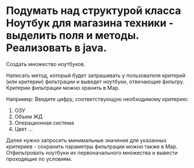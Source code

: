 # Подумать над структурой класса Ноутбук для магазина техники - выделить поля и методы. Реализовать в java.

Создать множество ноутбуков.

Написать метод, который будет запрашивать у пользователя критерий (или критерии) фильтрации и выведет ноутбуки, отвечающие фильтру. Критерии фильтрации можно хранить в Map.


Например:
Введите цифру, соответствующую необходимому критерию:

1. ОЗУ
2. Объем ЖД
3. Операционная система
4. Цвет …

Далее нужно запросить минимальные значения для указанных критериев - сохранить параметры фильтрации можно также в Map.
Отфильтровать ноутбуки их первоначального множества и вывести проходящие по условиям.